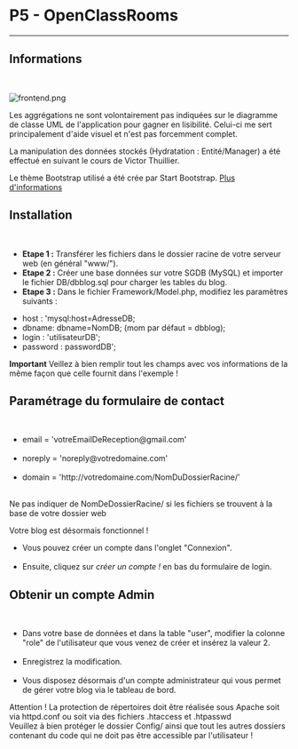 <h1>P5 - OpenClassRooms</h1>
<hr>
<h2>Informations</h2><br>

![frontend.png](../OCR-P5/Public/img/readme/frontend.png)

Les aggrégations ne sont volontairement pas indiquées sur le diagramme de classe UML de l'application pour gagner en lisibilité. Celui-ci me sert principalement d'aide visuel et n'est pas forcemment complet.

La manipulation des données stockés (Hydratation : Entité/Manager) a été effectué en suivant le cours de Victor Thuillier.

Le thème Bootstrap utilisé a été crée par Start Bootstrap. <a href="https://startbootstrap.com/themes/agency/" target="_blank">Plus d'informations</a>

<h2>Installation</h2><br>
<ul>
  <li><b>Etape 1 :</b> Transférer les fichiers dans le dossier racine de votre serveur web (en général "www/").</li>
  <li><b>Etape 2 :</b> Créer une base données sur votre SGDB (MySQL) et importer le fichier DB/dbblog.sql pour charger les tables du blog.</li>
  <li><b>Etape 3 :</b> Dans le fichier Framework/Model.php, modifiez les paramètres suivants :</li>
</ul>
<ul>
  <li>host : 'mysql:host=AdresseDB;</li>
  <li>dbname: dbname=NomDB; (mom par défaut = dbblog);</li>
  <li>login : 'utilisateurDB';</li>
  <li>password : passwordDB';</li>
</ul>
<b>Important</b>
 Veillez à bien remplir tout les champs avec vos informations de la même façon que celle fournit dans l'exemple !

<h2>Paramétrage du formulaire de contact</h2><br>
<ul>
  <li>email = 'votreEmailDeReception@gmail.com'</li><br>
  <li>noreply = 'noreply@votredomaine.com'</li><br>
  <li>domain = 'http://votredomaine.com/NomDuDossierRacine/'</li><br>
</ul>
Ne pas indiquer de NomDeDossierRacine/ si les fichiers se trouvent à la base de votre dossier web

Votre blog est désormais fonctionnel !<br>
<ul>
  <li>Vous pouvez créer un compte dans l'onglet "Connexion".</li><br>
  <li>Ensuite, cliquez sur <em>créer un compte !</em> en bas du formulaire de login.</li>
</ul>

<h2>Obtenir un compte Admin</h2><br>
<ul>
  <li>Dans votre base de données et dans la table "user", modifier la colonne "role" de l'utilisateur que vous venez de créer et insérez la valeur 2.</li><br> 
  <li>Enregistrez la modification.</li><br>
<li>Vous disposez désormais d'un compte administrateur qui vous permet de gérer votre blog via le tableau de bord.</li>
</ul>
Attention ! La protection de répertoires doit être réalisée sous Apache soit via httpd.conf ou soit via des fichiers .htaccess et .htpasswd<br>
Veuillez à bien protéger le dossier Config/ ainsi que tout les autres dossiers contenant du code qui ne doit pas être accessible par l'utilisateur !
